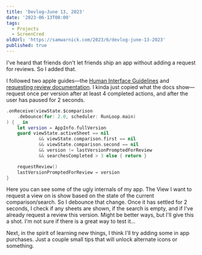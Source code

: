 ```yaml
---
title: 'Devlog—June 13, 2023'
date: '2023-06-13T08:00'
tags:
  - Projects
  - ScreenCred
oldUrl: 'https://samwarnick.com/2023/6/devlog-june-13-2023'
published: true
---
```


I've heard that friends don't let friends ship an app without adding a request for reviews. So I added that.

I followed two apple guides—the [Human Interface Guidelines](https://developer.apple.com/design/human-interface-guidelines/ratings-and-reviews) and [requesting review documentation](https://developer.apple.com/documentation/storekit/requesting_app_store_reviews). I kinda just copied what the docs show—request once per version after at least 4 completed actions, and after the user has paused for 2 seconds.

```swift
.onReceive(viewState.$comparison
	.debounce(for: 2.0, scheduler: RunLoop.main)
) { _ in
    let version = AppInfo.fullVersion
    guard viewState.activeSheet == nil
            && viewState.comparison.first == nil
            && viewState.comparison.second == nil
            && version != lastVersionPromptedForReview
            && searchesCompleted > 3 else { return }

    requestReview()
    lastVersionPromptedForReview = version
}
```

Here you can see some of the ugly internals of my app. The View I want to request a view on is show based on the state of the current comparison/search. So I debounce that change. Once it has settled for 2 seconds, I check if any sheets are shown, if the search is empty, and if I've already request a review this version. Might be better ways, but I'll give this a shot. I'm not sure if there is a great way to test it...

Next, in the spirit of learning new things, I think I'll try adding some in app purchases. Just a couple small tips that will unlock alternate icons or something.
